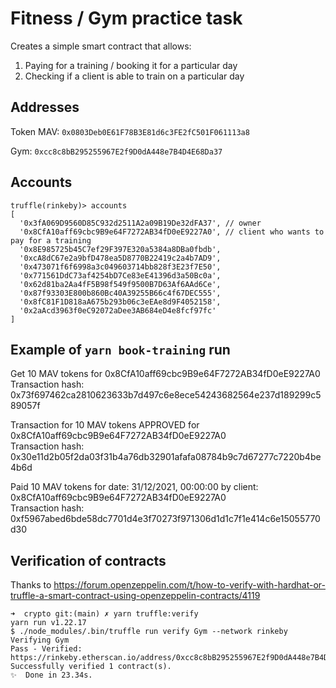 # Fitness / Gym practice task

Creates a simple smart contract that allows:

1. Paying for a training / booking it for a particular day
2. Checking if a client is able to train on a particular day

## Addresses

Token MAV: `0x0803Deb0E61F78B3E81d6c3FE2fC501F061113a8`

Gym: `0xcc8c8bB295255967E2f9D0dA448e7B4D4E68Da37`

## Accounts

```text
truffle(rinkeby)> accounts
[
  '0x3fA069D9560D85C932d2511A2a09B19De32dFA37', // owner
  '0x8CfA10aff69cbc9B9e64F7272AB34fD0eE9227A0', // client who wants to pay for a training
  '0x8E985725b45C7ef29F397E320a5384a8DBa0fbdb',
  '0xcA8dC67e2a9bfD478ea5D8770B22419c2a4b7AD9',
  '0x473071f6f6998a3c049603714bb828f3E23f7E50',
  '0x771561DdC73af4254bD7Ce83eE41396d3a50Bc0a',
  '0x62d81ba2Aa4fF5B98f549f9500B7D63Af6AAd6Ce',
  '0x87f93303E800b860Bc40A39255B66c4f67DEC555',
  '0x8fC81F1D818aA675b293b06c3eEAe8d9F4052158',
  '0x2aAcd3963f0eC92072aDee3AB684eD4e8fcf97fc'
]
```

## Example of `yarn book-training` run

Get 10 MAV tokens for 0x8CfA10aff69cbc9B9e64F7272AB34fD0eE9227A0  
Transaction hash: 0x73f697462ca2810623633b7d497c6e8ece54243682564e237d189299c589057f

Transaction for 10 MAV tokens APPROVED for 0x8CfA10aff69cbc9B9e64F7272AB34fD0eE9227A0  
Transaction hash: 0x30e11d2b05f2da03f31b4a76db32901afafa08784b9c7d67277c7220b4be4b6d

Paid 10 MAV tokens for date: 31/12/2021, 00:00:00 by client: 0x8CfA10aff69cbc9B9e64F7272AB34fD0eE9227A0  
Transaction hash: 0xf5967abed6bde58dc7701d4e3f70273f971306d1d1c7f1e414c6e15055770d30

## Verification of contracts

Thanks to https://forum.openzeppelin.com/t/how-to-verify-with-hardhat-or-truffle-a-smart-contract-using-openzeppelin-contracts/4119

```
➜  crypto git:(main) ✗ yarn truffle:verify
yarn run v1.22.17
$ ./node_modules/.bin/truffle run verify Gym --network rinkeby
Verifying Gym
Pass - Verified: https://rinkeby.etherscan.io/address/0xcc8c8bB295255967E2f9D0dA448e7B4D4E68Da37#code
Successfully verified 1 contract(s).
✨  Done in 23.34s.
```
